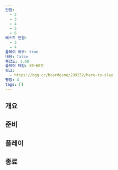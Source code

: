 ```yaml
---
인원:
  - 2
  - 3
  - 4
  - 5
  - 6
베스트 인원:
  - 3
  - 4
플레이 여부: true
내용: false
복잡도: 1.68
플레이 타임: 30~60분
링크:
  - https://bgg.cc/boardgame/299252/here-to-slay
평점: 4
tags: []
---
```

## 개요
## 준비
## 플레이
## 종료